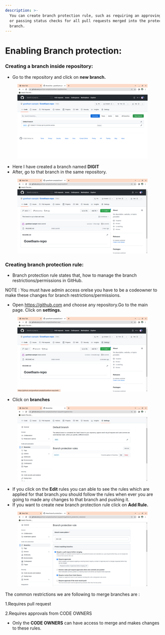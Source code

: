```yaml
---
description: >-
  You can create branch protection rule, such as requiring an approving review
  or passing status checks for all pull requests merged into the protected
  branch.
---
```


# Enabling Branch protection:

### Creating a branch inside repository:

* Go to the repository and click on **new branch.**

<figure><img src="../../../.gitbook/assets/image (279).png" alt=""><figcaption></figcaption></figure>

* Here I have created a branch named **DIGIT**
* After, go to that branch in the same repository.

<figure><img src="../../../.gitbook/assets/image (167).png" alt=""><figcaption></figcaption></figure>

### Creating branch protection rule:

* Branch protection rule states that, how to manage the branch restrictions/permissions in GitHub.

NOTE : You must have admin access orelse you have to be a codeowner to make these changes for branch restrictions/permissions.

* Open https://github.com and choose any repository.Go to the main page. Click on **settings.**

<figure><img src="../../../.gitbook/assets/image (273).png" alt=""><figcaption></figcaption></figure>

* Click on **branches**

<figure><img src="../../../.gitbook/assets/image (48).png" alt=""><figcaption></figcaption></figure>

* If you click on the **Edit** rules you can able to see the rules which are applied for that branch.you should follow the rules when ever you are going to made any changes to that branch and pushing it.
* If you want to create new branch protection rule click on **Add Rule.**

<figure><img src="../../../.gitbook/assets/image (118).png" alt=""><figcaption></figcaption></figure>



The common restrictions we are following to merge branches are :

1.Requires pull request

2.Requires approvals from CODE OWNERS

* Only the **CODE OWNERS** can have access to merge and makes changes to these rules.
